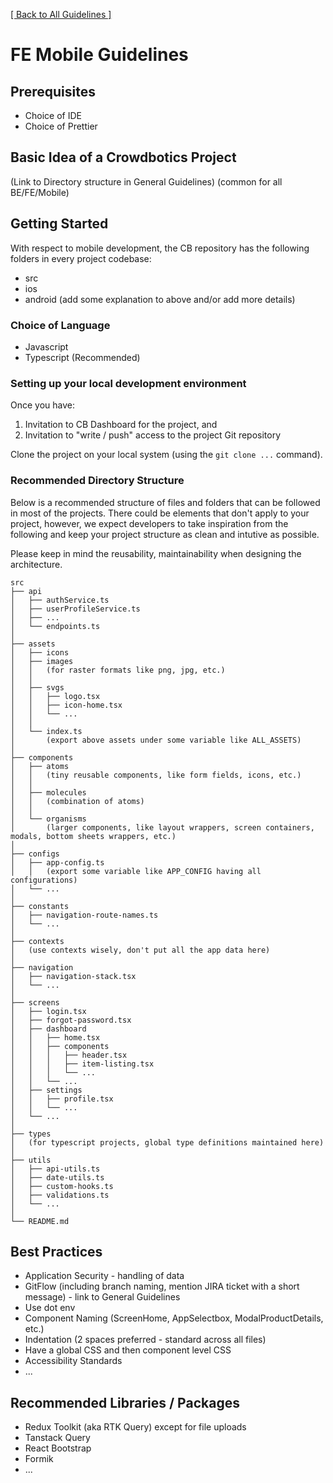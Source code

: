 [[ Back to All Guidelines ]](../readme.md)

# FE Mobile Guidelines

## Prerequisites
- Choice of IDE
- Choice of Prettier

## Basic Idea of a Crowdbotics Project
(Link to Directory structure in General Guidelines) (common for all BE/FE/Mobile)

## Getting Started
With respect to mobile development, the CB repository has the following folders in every project codebase:
- src
- ios
- android
(add some explanation to above and/or add more details)

### Choice of Language
- Javascript
- Typescript (Recommended)

### Setting up your local development environment
Once you have:
 1. Invitation to CB Dashboard for the project, and
 2. Invitation to "write / push" access to the project Git repository 

Clone the project on your local system (using the `git clone ...` command).

### Recommended Directory Structure
Below is a recommended structure of files and folders that can be followed in most of the projects. There could be elements that don't apply to your project, however, we expect developers to take inspiration from the following and keep your project structure as clean and intutive as possible.

Please keep in mind the reusability, maintainability when designing the architecture.
```
src
├── api
│   ├── authService.ts
│   ├── userProfileService.ts
│   ├── ...
│   └── endpoints.ts
│
├── assets
│   ├── icons
│   ├── images
│   │   (for raster formats like png, jpg, etc.)
│   │
│   ├── svgs
│   │   ├── logo.tsx
│   │   ├── icon-home.tsx
│   │   └── ...
│   │
│   └── index.ts
│       (export above assets under some variable like ALL_ASSETS)
│
├── components
│   ├── atoms
│   │   (tiny reusable components, like form fields, icons, etc.)
│   │
│   ├── molecules
│   │   (combination of atoms)
│   │
│   └── organisms
│       (larger components, like layout wrappers, screen containers, modals, bottom sheets wrappers, etc.)
│
├── configs
│   ├── app-config.ts
│   │   (export some variable like APP_CONFIG having all configurations)
│   └── ...
│
├── constants
│   ├── navigation-route-names.ts
│   └── ...
│
├── contexts
│   (use contexts wisely, don't put all the app data here)
│
├── navigation
│   ├── navigation-stack.tsx
│   └── ...
│
├── screens
│   ├── login.tsx
│   ├── forgot-password.tsx
│   ├── dashboard
│   │   ├── home.tsx
│   │   ├── components
│   │   │   ├── header.tsx
│   │   │   ├── item-listing.tsx
│   │   │   └── ...
│   │   └── ...
│   ├── settings
│   │   ├── profile.tsx
│   │   └── ...
│   └── ...
│
├── types
│   (for typescript projects, global type definitions maintained here)
│
├── utils
│   ├── api-utils.ts
│   ├── date-utils.ts
│   ├── custom-hooks.ts
│   ├── validations.ts
│   └── ...
│   
└── README.md
```

## Best Practices
- Application Security - handling of data
- GitFlow  (including branch naming, mention JIRA ticket with a short message) - link to General Guidelines
- Use dot env
- Component Naming (ScreenHome, AppSelectbox, ModalProductDetails, etc.)
- Indentation (2 spaces preferred - standard across all files)
- Have a global CSS and then component level CSS
- Accessibility Standards
- ...

## Recommended Libraries / Packages
- Redux Toolkit (aka RTK Query) except for file uploads
- Tanstack Query
- React Bootstrap
- Formik
- ...
